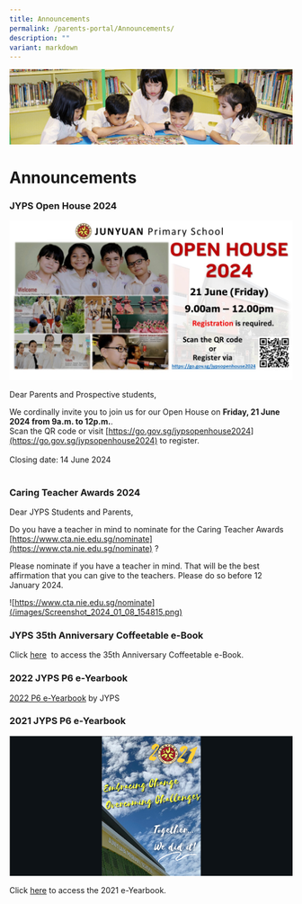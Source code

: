 ```yaml
---
title: Announcements
permalink: /parents-portal/Announcements/
description: ""
variant: markdown
---
```

![](/images/banner.gif)

Announcements
=============

### **JYPS Open House 2024**&nbsp;

![](/images/2024_JYPS_Open_House_Registration_Poster.jpg)

Dear Parents and Prospective students,  <br>

We cordinally invite you to join us for our Open House on **Friday, 21 June 2024 from 9a.m. to 12p.m.**. <br>
Scan the QR code or visit [https://go.gov.sg/jypsopenhouse2024](https://go.gov.sg/jypsopenhouse2024) to register.  <br><br>
Closing date: 14 June 2024 <br><br>



### **Caring Teacher Awards 2024**&nbsp;

Dear JYPS Students and Parents,

Do you have a teacher in mind to nominate for the Caring Teacher Awards
[https://www.cta.nie.edu.sg/nominate](https://www.cta.nie.edu.sg/nominate) ?

Please nominate if you have a teacher in mind. That will be the best affirmation that you can give to the teachers. Please do so before 12 January 2024.

![https://www.cta.nie.edu.sg/nominate](/images/Screenshot_2024_01_08_154815.png)


### **JYPS 35th Anniversary Coffeetable e-Book**&nbsp;

Click [here](https://drive.google.com/file/d/1gkwvfmR3U4kQIjAPnKtO4IKkWfjHOHoo/view?usp=sharing) &nbsp;to access the 35th Anniversary Coffeetable e-Book.



### **2022 JYPS P6 e-Yearbook**

[2022 P6 e-Yearbook](https://www.canva.com/design/DAFOt12c6WA/view?utm_content=DAFOt12c6WA&amp;utm_campaign=designshare&amp;utm_medium=embeds&amp;utm_source=link)&nbsp;by JYPS



### **2021 JYPS P6 e-Yearbook**

![](/images/e-Yearbook.png)

Click&nbsp;[here](https://www.canva.com/design/DAEu_gv4qZU/hFl6yglvn0V-1p86CFmK8g/view)&nbsp;to access the 2021 e-Yearbook.